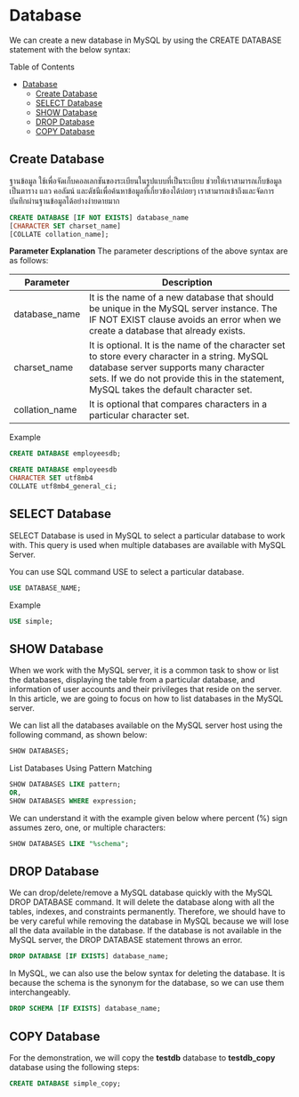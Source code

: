 # Database

We can create a new database in MySQL by using the CREATE DATABASE statement with the below syntax:

Table of Contents

- [Database](#database)
  - [Create Database](#create-database)
  - [SELECT Database](#select-database)
  - [SHOW Database](#show-database)
  - [DROP Database](#drop-database)
  - [COPY Database](#copy-database)

## Create Database

ฐานข้อมูล ใช้เพื่อจัดเก็บคอลเลกชันของระเบียนในรูปแบบที่เป็นระเบียบ ช่วยให้เราสามารถเก็บข้อมูลเป็นตาราง แถว คอลัมน์ และดัชนีเพื่อค้นหาข้อมูลที่เกี่ยวข้องได้บ่อยๆ เราสามารถเข้าถึงและจัดการบันทึกผ่านฐานข้อมูลได้อย่างง่ายดายมาก

```sql
CREATE DATABASE [IF NOT EXISTS] database_name  
[CHARACTER SET charset_name]  
[COLLATE collation_name];  
```

**Parameter Explanation**
The parameter descriptions of the above syntax are as follows:

| Parameter | Description |
| --------- | ----------- |
| database_name | It is the name of a new database that should be unique in the MySQL server instance. The IF NOT EXIST clause avoids an error when we create a database that already exists. |
| charset_name | It is optional. It is the name of the character set to store every character in a string. MySQL database server supports many character sets. If we do not provide this in the statement, MySQL takes the default character set. |
| collation_name | It is optional that compares characters in a particular character set. |

Example

```sql
CREATE DATABASE employeesdb;
```

```sql
CREATE DATABASE employeesdb
CHARACTER SET utf8mb4
COLLATE utf8mb4_general_ci;
```

## SELECT Database

SELECT Database is used in MySQL to select a particular database to work with. This query is used when multiple databases are available with MySQL Server.

You can use SQL command USE to select a particular database.

```sql
USE DATABASE_NAME;
```

Example

```sql
USE simple;
```

## SHOW Database

When we work with the MySQL server, it is a common task to show or list the databases, displaying the table from a particular database, and information of user accounts and their privileges that reside on the server. In this article, we are going to focus on how to list databases in the MySQL server.

We can list all the databases available on the MySQL server host using the following command, as shown below:

```sql
SHOW DATABASES;
```

List Databases Using Pattern Matching

```sql
SHOW DATABASES LIKE pattern;
OR,  
SHOW DATABASES WHERE expression;
```

We can understand it with the example given below where percent (%) sign assumes zero, one, or multiple characters:

```sql
SHOW DATABASES LIKE "%schema";  
```

## DROP Database

We can drop/delete/remove a MySQL database quickly with the MySQL DROP DATABASE command. It will delete the database along with all the tables, indexes, and constraints permanently. Therefore, we should have to be very careful while removing the database in MySQL because we will lose all the data available in the database. If the database is not available in the MySQL server, the DROP DATABASE statement throws an error.

```sql
DROP DATABASE [IF EXISTS] database_name;
```

In MySQL, we can also use the below syntax for deleting the database. It is because the schema is the synonym for the database, so we can use them interchangeably.

```sql
DROP SCHEMA [IF EXISTS] database_name;
```

## COPY Database

For the demonstration, we will copy the **testdb** database to **testdb_copy** database using the following steps:

```sql
CREATE DATABASE simple_copy;
```
